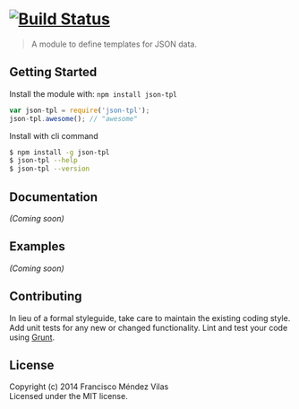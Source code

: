 #  [![Build Status](https://secure.travis-ci.org/fmvilas/json-tpl.png?branch=master)](http://travis-ci.org/fmvilas/json-tpl)

> A module to define templates for JSON data.


## Getting Started

Install the module with: `npm install json-tpl`

```js
var json-tpl = require('json-tpl');
json-tpl.awesome(); // "awesome"
```

Install with cli command

```sh
$ npm install -g json-tpl
$ json-tpl --help
$ json-tpl --version
```




## Documentation

_(Coming soon)_


## Examples

_(Coming soon)_


## Contributing

In lieu of a formal styleguide, take care to maintain the existing coding style. Add unit tests for any new or changed functionality. Lint and test your code using [Grunt](http://gruntjs.com).


## License

Copyright (c) 2014 Francisco Méndez Vilas  
Licensed under the MIT license.
